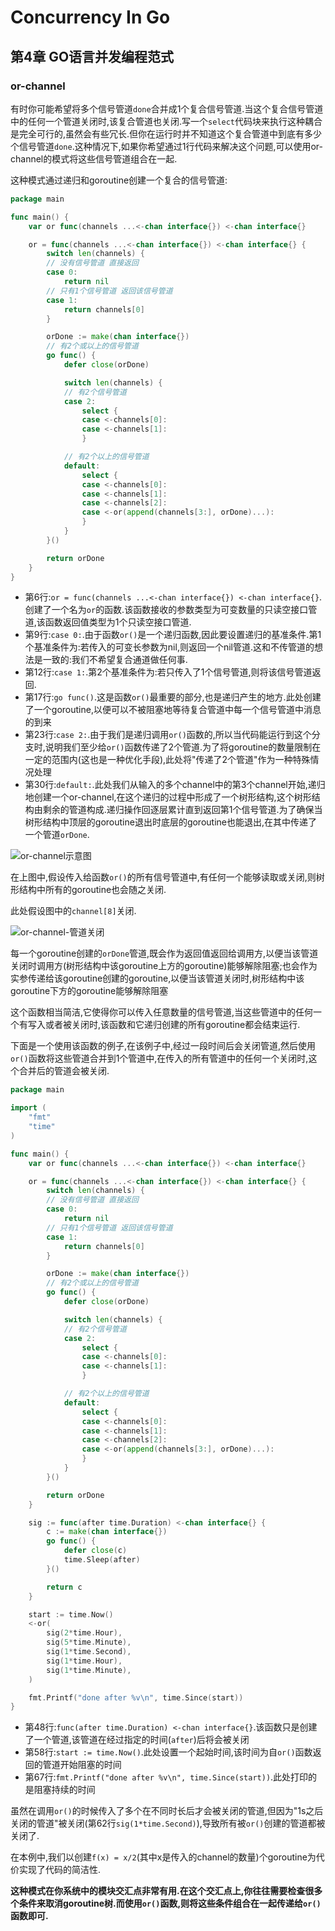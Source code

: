 # Concurrency In Go

## 第4章 GO语言并发编程范式

### or-channel

有时你可能希望将多个信号管道`done`合并成1个复合信号管道.当这个复合信号管道中的任何一个管道关闭时,该复合管道也关闭.写一个`select`代码块来执行这种耦合是完全可行的,虽然会有些冗长.但你在运行时并不知道这个复合管道中到底有多少个信号管道`done`.这种情况下,如果你希望通过1行代码来解决这个问题,可以使用or-channel的模式将这些信号管道组合在一起.

这种模式通过递归和goroutine创建一个复合的信号管道:

```go
package main

func main() {
	var or func(channels ...<-chan interface{}) <-chan interface{}

	or = func(channels ...<-chan interface{}) <-chan interface{} {
		switch len(channels) {
		// 没有信号管道 直接返回
		case 0:
			return nil
		// 只有1个信号管道 返回该信号管道
		case 1:
			return channels[0]
		}

		orDone := make(chan interface{})
		// 有2个或以上的信号管道
		go func() {
			defer close(orDone)

			switch len(channels) {
			// 有2个信号管道
			case 2:
				select {
				case <-channels[0]:
				case <-channels[1]:
				}

			// 有2个以上的信号管道
			default:
				select {
				case <-channels[0]:
				case <-channels[1]:
				case <-channels[2]:
				case <-or(append(channels[3:], orDone)...):
				}
			}
		}()

		return orDone
	}
}
```

- 第6行:`or = func(channels ...<-chan interface{}) <-chan interface{}`.创建了一个名为`or`的函数.该函数接收的参数类型为可变数量的只读空接口管道,该函数返回值类型为1个只读空接口管道.
- 第9行:`case 0:`.由于函数`or()`是一个递归函数,因此要设置递归的基准条件.第1个基准条件为:若传入的可变长参数为nil,则返回一个nil管道.这和不传管道的想法是一致的:我们不希望复合通道做任何事.
- 第12行:`case 1:`.第2个基准条件为:若只传入了1个信号管道,则将该信号管道返回.
- 第17行:`go func()`.这是函数`or()`最重要的部分,也是递归产生的地方.此处创建了一个goroutine,以便可以不被阻塞地等待复合管道中每一个信号管道中消息的到来
- 第23行:`case 2:`.由于我们是递归调用`or()`函数的,所以当代码能运行到这个分支时,说明我们至少给`or()`函数传递了2个管道.为了将goroutine的数量限制在一定的范围内(这也是一种优化手段),此处将"传递了2个管道"作为一种特殊情况处理
- 第30行:`default:`.此处我们从输入的多个channel中的第3个channel开始,递归地创建一个or-channel,在这个递归的过程中形成了一个树形结构,这个树形结构由剩余的管道构成.递归操作回逐层累计直到返回第1个信号管道.为了确保当树形结构中顶层的goroutine退出时底层的goroutine也能退出,在其中传递了一个管道`orDone`.

![or-channel示意图](../../img/chapter4/or-channel示意图.jpg)

在上图中,假设传入给函数`or()`的所有信号管道中,有任何一个能够读取或关闭,则树形结构中所有的goroutine也会随之关闭.

此处假设图中的`channel[8]`关闭.

![or-channel-管道关闭](../../img/chapter4/or-channel-管道关闭.jpg)

每一个goroutine创建的`orDone`管道,既会作为返回值返回给调用方,以便当该管道关闭时调用方(树形结构中该goroutine上方的goroutine)能够解除阻塞;也会作为实参传递给该goroutine创建的goroutine,以便当该管道关闭时,树形结构中该goroutine下方的goroutine能够解除阻塞

这个函数相当简洁,它使得你可以传入任意数量的信号管道,当这些管道中的任何一个有写入或者被关闭时,该函数和它递归创建的所有goroutine都会结束运行.

下面是一个使用该函数的例子,在该例子中,经过一段时间后会关闭管道,然后使用`or()`函数将这些管道合并到1个管道中,在传入的所有管道中的任何一个关闭时,这个合并后的管道会被关闭.

```go
package main

import (
	"fmt"
	"time"
)

func main() {
	var or func(channels ...<-chan interface{}) <-chan interface{}

	or = func(channels ...<-chan interface{}) <-chan interface{} {
		switch len(channels) {
		// 没有信号管道 直接返回
		case 0:
			return nil
		// 只有1个信号管道 返回该信号管道
		case 1:
			return channels[0]
		}

		orDone := make(chan interface{})
		// 有2个或以上的信号管道
		go func() {
			defer close(orDone)

			switch len(channels) {
			// 有2个信号管道
			case 2:
				select {
				case <-channels[0]:
				case <-channels[1]:
				}

			// 有2个以上的信号管道
			default:
				select {
				case <-channels[0]:
				case <-channels[1]:
				case <-channels[2]:
				case <-or(append(channels[3:], orDone)...):
				}
			}
		}()

		return orDone
	}

	sig := func(after time.Duration) <-chan interface{} {
		c := make(chan interface{})
		go func() {
			defer close(c)
			time.Sleep(after)
		}()

		return c
	}

	start := time.Now()
	<-or(
		sig(2*time.Hour),
		sig(5*time.Minute),
		sig(1*time.Second),
		sig(1*time.Hour),
		sig(1*time.Minute),
	)

	fmt.Printf("done after %v\n", time.Since(start))
}
```

- 第48行:`func(after time.Duration) <-chan interface{}`.该函数只是创建了一个管道,该管道在经过指定的时间(`after`)后将会被关闭
- 第58行:`start := time.Now()`.此处设置一个起始时间,该时间为自`or()`函数返回的管道开始阻塞的时间
- 第67行:`fmt.Printf("done after %v\n", time.Since(start))`.此处打印的是阻塞持续的时间

虽然在调用`or()`的时候传入了多个在不同时长后才会被关闭的管道,但因为"1s之后关闭的管道"被关闭(第62行`sig(1*time.Second)`),导致所有被`or()`创建的管道都被关闭了.

在本例中,我们以创建`f(x) = x/2`(其中x是传入的channel的数量)个goroutine为代价实现了代码的简洁性.

**这种模式在你系统中的模块交汇点非常有用.在这个交汇点上,你往往需要检查很多个条件来取消goroutine树.而使用`or()`函数,则将这些条件组合在一起传递给`or()`函数即可.**
